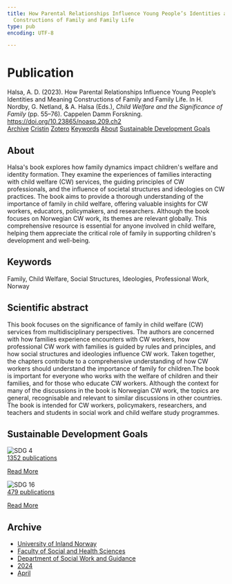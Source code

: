 ```yaml
---
title: How Parental Relationships Influence Young People’s Identities and Meaning
  Constructions of Family and Family Life
type: pub
encoding: UTF-8

---
```

<h1>Publication</h1>
<article id="csl-bib-container-9KJB4FJ4" class="csl-bib-container">
  <div class="csl-bib-body"> <div class="csl-entry">Halsa, A. D. (2023). How Parental Relationships Influence Young People’s Identities and Meaning Constructions of Family and Family Life. In H. Nordby, G. Netland, &#38; A. Halsa (Eds.), <i>Child Welfare and the Significance of Family</i> (pp. 55–76). Cappelen Damm Forskning. <a href="https://doi.org/10.23865/noasp.209.ch2">https://doi.org/10.23865/noasp.209.ch2</a></div> </div>
  <div class="csl-bib-buttons">
    <a href="#taxonomy-article-9KJB4FJ4" alt="archive" class="csl-bib-button">Archive</a>
    <a href="https://app.cristin.no/results/show.jsf?id=2260068" alt="Cristin" class="csl-bib-button">Cristin</a>
    <a href="http://zotero.org/groups/5881554/items/9KJB4FJ4" alt="Zotero" class="csl-bib-button">Zotero</a>
    <a href="#keywords-article-9KJB4FJ4" alt="keywords" class="csl-bib-button">Keywords</a>
    <a href="#about-article-9KJB4FJ4" alt="about_pub" class="csl-bib-button">About</a>
    <a href="#sdg-article-9KJB4FJ4" alt="sdg" class="csl-bib-button">Sustainable Development Goals</a>
  </div>
  <div id="csl-bib-meta-container-9KJB4FJ4"></div>
</article>
<div id="csl-bib-meta-9KJB4FJ4" class="csl-bib-meta">
  <article id="about-article-9KJB4FJ4" class="about_pub-article">
    <h1>About</h1>
    Halsa's book explores how family dynamics impact children's welfare and identity formation. They examine the experiences of families interacting with child welfare (CW) services, the guiding principles of CW professionals, and the influence of societal structures and ideologies on CW practices. The book aims to provide a thorough understanding of the importance of family in child welfare, offering valuable insights for CW workers, educators, policymakers, and researchers. Although the book focuses on Norwegian CW work, its themes are relevant globally. This comprehensive resource is essential for anyone involved in child welfare, helping them appreciate the critical role of family in supporting children's development and well-being.
  </article>
  <article id="keywords-article-9KJB4FJ4" class="keywords-article">
    <h1>Keywords</h1>
    Family, Child Welfare, Social Structures, Ideologies, Professional Work, Norway
  </article>
  <article id="abstract-article-9KJB4FJ4" class="abstract-article">
    <h1>Scientific abstract</h1>
    This book focuses on the significance of family in child welfare (CW) services from multidisciplinary perspectives. The authors are concerned with how families experience encounters with CW workers, how professional CW work with families is guided by rules and principles, and how social structures and ideologies influence CW work. Taken together, the chapters contribute to a comprehensive understanding of how CW workers should understand the importance of family for children.The book is important for everyone who works with the welfare of children and their families, and for those who educate CW workers. Although the context for many of the discussions in the book is Norwegian CW work, the topics are general, recognisable and relevant to similar discussions in other countries. The book is intended for CW workers, policymakers, researchers, and teachers and students in social work and child welfare study programmes.
  </article>
  <article id="sdg-article-9KJB4FJ4" class="sdg-article">
    <h1>Sustainable Development Goals</h1>
    <div class="sdg-container"><div id="sdg4" class="sdg">
        <img src="{{< params subfolder >}}images/sdg/sdg04_en.png" class="image" alt="SDG 4">
        <div class="sdg-overlay">
          <a href="/en/archive/?key=?sdg=4#archive" class="sdg-publication-count"><span>1352</span> publications</a>
          <p><a href="https://sdgs.un.org/goals/goal4" class="sdg-read-more">Read More</a></p>
        </div>
      </div> <div id="sdg16" class="sdg">
        <img src="{{< params subfolder >}}images/sdg/sdg16_en.png" class="image" alt="SDG 16">
        <div class="sdg-overlay">
          <a href="/en/archive/?key=?sdg=16#archive" class="sdg-publication-count"><span>479</span> publications</a>
          <p><a href="https://sdgs.un.org/goals/goal16" class="sdg-read-more">Read More</a></p>
        </div>
      </div></div>
  </article>
  <article id="taxonomy-article-9KJB4FJ4" class="taxonomy-article">
    <h1>Archive</h1>
    <ul>
      <li>
        <a href="/en/archive/?key=3DCRN523">University of Inland Norway</a>
      </li>
      <li>
        <a href="/en/archive/?key=IDKFS3MX">Faculty of Social and Health Sciences</a>
      </li>
      <li>
        <a href="/en/archive/?key=CU4VFGCV">Department of Social Work and Guidance</a>
      </li>
      <li>
        <a href="/en/archive/?key=85HRZ8WX">2024</a>
      </li>
      <li>
        <a href="/en/archive/?key=VY234GDA">April</a>
      </li>
    </ul>
  </article>
</div>
